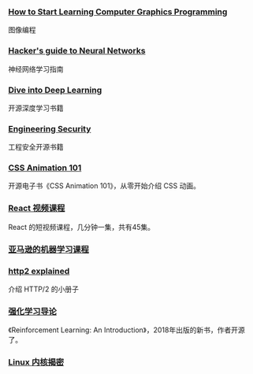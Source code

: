 ### [How to Start Learning Computer Graphics Programming](https://erkaman.github.io/posts/beginner_computer_graphics.html)
图像编程

### [Hacker's guide to Neural Networks](https://karpathy.github.io/neuralnets/)
神经网络学习指南

### [Dive into Deep Learning](http://d2l.ai/index.html)
开源深度学习书籍

### [Engineering Security](https://www.cs.auckland.ac.nz/~pgut001/pubs/book.pdf)
工程安全开源书籍

### [CSS Animation 101](https://github.com/cssanimation/css-animation-101)
开源电子书《CSS Animation 101》，从零开始介绍 CSS 动画。

### [React 视频课程](https://scrimba.com/g/glearnreact)
React 的短视频课程，几分钟一集，共有45集。

### [亚马逊的机器学习课程](https://amazonaws-china.com/cn/training/learning-paths/machine-learning/)

### [http2 explained](https://daniel.haxx.se/http2/)
介绍 HTTP/2 的小册子

### [强化学习导论](http://incompleteideas.net/book/the-book.html)
《Reinforcement Learning: An Introduction》，2018年出版的新书，作者开源了。

### [Linux 内核揭密](https://xinqiu.gitbooks.io/linux-insides-cn/content/index.html)
